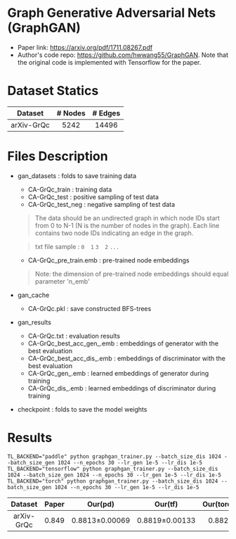 # Graph Generative Adversarial Nets (GraphGAN)
* Paper link: https://arxiv.org/pdf/1711.08267.pdf
* Author's code repo: https://github.com/hwwang55/GraphGAN. Note that the original code is implemented with Tensorflow for the paper.
# Dataset Statics
| Dataset | # Nodes | # Edges | 
| :-------: | :-------: | :------: | 
| arXiv-GrQc | 5242 | 14496 |
# Files Description
* gan_datasets : folds to save training data
  * CA-GrQc_train : training data
  * CA-GrQc_test : positive sampling of test data
  * CA-GrQc_test_neg : negative sampling of test data

  > The data should be an undirected graph in which node IDs start from 0 to N-1 (N is the number of nodes in the graph). Each line contains two node IDs indicating an edge in the graph.

  > txt file sample :
    `0  1`
    `3  2`
    `...`

  * CA-GrQc_pre_train.emb : pre-trained node embeddings
  
  > Note: the dimension of pre-trained node embeddings should equal parameter 'n_emb'

* gan_cache
  
  * CA-GrQc.pkl : save constructed BFS-trees

* gan_results
  
  * CA-GrQc.txt : evaluation results
  * CA-GrQc_best_acc_gen_.emb : embeddings of generator with the best evaluation
  * CA-GrQc_best_acc_dis_.emb : embeddings of discriminator with the best evaluation
  * CA-GrQc_gen_.emb : learned embeddings of generator during training
  * CA-GrQc_dis_.emb : learned embeddings of discriminator during training

* checkpoint : folds to save the model weights
# Results
```
TL_BACKEND="paddle" python graphgan_trainer.py --batch_size_dis 1024 --batch_size_gen 1024 --n_epochs 30 --lr_gen 1e-5 --lr_dis 1e-5
TL_BACKEND="tensorflow" python graphgan_trainer.py --batch_size_dis 1024 --batch_size_gen 1024 --n_epochs 30 --lr_gen 1e-5 --lr_dis 1e-5
TL_BACKEND="torch" python graphgan_trainer.py --batch_size_dis 1024 --batch_size_gen 1024 --n_epochs 30 --lr_gen 1e-5 --lr_dis 1e-5
```
| Dataset | Paper | Our(pd) | Our(tf) | Our(torch) |
| :-------: | :-------: | :------: | :------: | :------: | 
| arXiv-GrQc | 0.849 | 0.8813±0.00069 | 0.8819±0.00133 | 0.8820 |